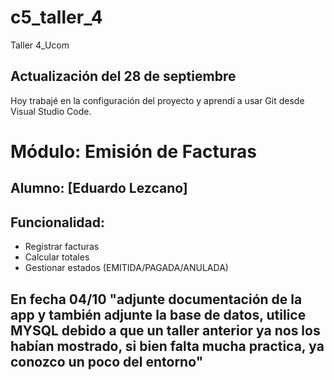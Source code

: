 # c5_taller_4
Taller 4_Ucom

## Actualización del 28 de septiembre

Hoy trabajé en la configuración del proyecto y aprendí a usar Git desde Visual Studio Code.

# Módulo: Emisión de Facturas
## Alumno: [Eduardo Lezcano]
## Funcionalidad:
- Registrar facturas
- Calcular totales
- Gestionar estados (EMITIDA/PAGADA/ANULADA)

## En fecha 04/10 "adjunte documentación de la app y también adjunte la base de datos, utilice MYSQL debido a que un taller anterior ya nos los habían mostrado, si bien falta mucha practica, ya conozco un poco del entorno"



